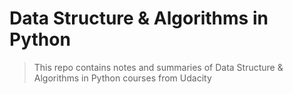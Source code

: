 # Data Structure & Algorithms in Python

> This repo contains notes and summaries of Data Structure & Algorithms in Python courses from Udacity
